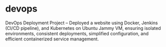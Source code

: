 # devops
DevOps Deployment Project – Deployed a website using Docker, Jenkins (CI/CD pipeline), and Kubernetes on Ubuntu Jammy VM, ensuring isolated environments, consistent deployments, simplified configuration, and efficient containerized service management.
